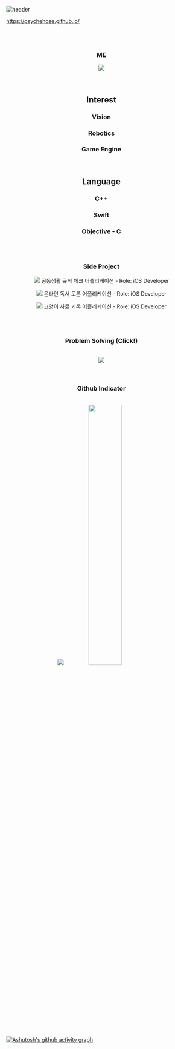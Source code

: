 ![header](https://capsule-render.vercel.app/api?type=soft&color=gradient&height=120&animation=fadeIn&section=footer&text=psychehose&fontAlign=70)

<!-- 
 블로그
-->
https://psychehose.github.io/
<div align="center">
  <br><br>
  <body>
    <h3> ME </h3>
    <a href="https://psychehose.github.io"><img src="https://img.shields.io/badge/Tech Blog-000000?style=for-the-badge&logo=Tistory&logoColor=white"/></a>
  </body>
</div>

<!-- 
 기술스택
-->

<div align="center">
  <br><br>
  <body>
    <h2> Interest </h2>
    <h3>Vision</h3>
    <h3>Robotics</h3>
    <h3>Game Engine</h3>
   <br>
    <h2>Language</h2>
    <h3>C++</h3>
    <h3>Swift</h3>
    <h3>Objective - C</h3>
  </body>
</div>


<div align="center">
  <br><br>
  <h3> Side Project </h3>
</div>

<div align="center">
  <body>
  <div><p><a href="https://psychehose.notion.site/Hous-385bc448b2e941908ae49d36d7124ecc?pvs=4"><img src="https://rb.gy/a61kr" align="bottom"></a>   공동생활 규칙 체크 어플리케이션 - Role: iOS Developer</p></div>
  <div><p><a href=https://psychehose.notion.site/f322e2a2344e4e92afed3022465fed5b?pvs=4><img src="https://rb.gy/4yc08" align="bottom"></a>   온라인 독서 토론 어플리케이션 - Role: iOS Developer</p></div>
  <div><p><a href=https://psychehose.notion.site/Ounce-56c9f1c5a67d4ce498ba0a4b03b4da74?pvs=4><img src="https://rb.gy/jz26c" align="bottom"></a>  고양이 사료 기록 어플리케이션 - Role: iOS Developer</p></div>
  </body>
</div>

<div align="center">
  <br><br>
  <h3> Problem Solving (Click!) </h3>
    <br>
 <a href="https://github.com/psychehose/LeetCode"><img src="https://leetcard.jacoblin.cool/psychehose?theme=dark&font=Baloo%202&ext=heatmap" /></a>
</div>


<div align="center">
  <br><br>
  <h3> Github Indicator </h3> <br>
  <img src="https://github-readme-stats.vercel.app/api/top-langs/?username=psychehose&layout=compact&theme=tokyonight" />
  <img src="https://github-readme-stats.vercel.app/api?username=psychehose&count_private=true&theme=tokyonight&show_icons=true" width="42%" />
  <br>
  <br>
</div>

[![Ashutosh's github activity graph](https://github-readme-activity-graph.vercel.app/graph?username=psychehose&theme=tokyo-night)](https://github.com/ashutosh00710/github-readme-activity-graph)



<!--
**psychehose/psychehose** is a ✨ _special_ ✨ repository because its `README.md` (this file) appears on your GitHub profile.

Here are some ideas to get you started:

- 🔭 I’m currently working on ...
- 🌱 I’m currently learning ...
- 👯 I’m looking to collaborate on ...
- 🤔 I’m looking for help with ...
- 💬 Ask me about ...
- 📫 How to reach me: ...
- 😄 Pronouns: ...
- ⚡ Fun fact: ...
-->
